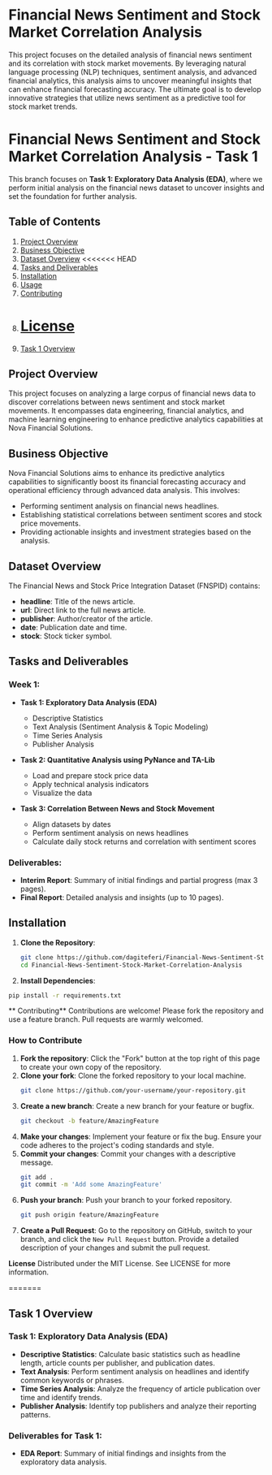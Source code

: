 # Financial News Sentiment and Stock Market Correlation Analysis

This project focuses on the detailed analysis of financial news sentiment and its correlation with stock market movements. By leveraging natural language processing (NLP) techniques, sentiment analysis, and advanced financial analytics, this analysis aims to uncover meaningful insights that can enhance financial forecasting accuracy. The ultimate goal is to develop innovative strategies that utilize news sentiment as a predictive tool for stock market trends.

# Financial News Sentiment and Stock Market Correlation Analysis - Task 1

This branch focuses on **Task 1: Exploratory Data Analysis (EDA)**, where we perform initial analysis on the financial news dataset to uncover insights and set the foundation for further analysis.



## Table of Contents

1. [Project Overview](#project-overview)
2. [Business Objective](#business-objective)
3. [Dataset Overview](#dataset-overview)
   <<<<<<< HEAD
4. [Tasks and Deliverables](#tasks-and-deliverables)
5. [Installation](#installation)
6. [Usage](#usage)
7. [Contributing](#contributing)
8. # [License](#license)
9. [Task 1 Overview](#task-1-overview)
  

## Project Overview

This project focuses on analyzing a large corpus of financial news data to discover correlations between news sentiment and stock market movements. It encompasses data engineering, financial analytics, and machine learning engineering to enhance predictive analytics capabilities at Nova Financial Solutions.

## Business Objective

Nova Financial Solutions aims to enhance its predictive analytics capabilities to significantly boost its financial forecasting accuracy and operational efficiency through advanced data analysis. This involves:

- Performing sentiment analysis on financial news headlines.
- Establishing statistical correlations between sentiment scores and stock price movements.
- Providing actionable insights and investment strategies based on the analysis.

## Dataset Overview

The Financial News and Stock Price Integration Dataset (FNSPID) contains:

- **headline**: Title of the news article.
- **url**: Direct link to the full news article.
- **publisher**: Author/creator of the article.
- **date**: Publication date and time.
- **stock**: Stock ticker symbol.



## Tasks and Deliverables

### Week 1:

- **Task 1: Exploratory Data Analysis (EDA)**

  - Descriptive Statistics
  - Text Analysis (Sentiment Analysis & Topic Modeling)
  - Time Series Analysis
  - Publisher Analysis

- **Task 2: Quantitative Analysis using PyNance and TA-Lib**

  - Load and prepare stock price data
  - Apply technical analysis indicators
  - Visualize the data

- **Task 3: Correlation Between News and Stock Movement**
  - Align datasets by dates
  - Perform sentiment analysis on news headlines
  - Calculate daily stock returns and correlation with sentiment scores

### Deliverables:

- **Interim Report**: Summary of initial findings and partial progress (max 3 pages).
- **Final Report**: Detailed analysis and insights (up to 10 pages).

## Installation

1. **Clone the Repository**:

   ```bash
   git clone https://github.com/dagiteferi/Financial-News-Sentiment-Stock-Market-Correlation-Analysis.git
   cd Financial-News-Sentiment-Stock-Market-Correlation-Analysis

   ```

2. **Install Dependencies**:

```bash
pip install -r requirements.txt
```

** Contributing**
Contributions are welcome! Please fork the repository and use a feature branch. Pull requests are warmly welcomed.

### How to Contribute

1. **Fork the repository**: Click the "Fork" button at the top right of this page to create your own copy of the repository.
2. **Clone your fork**: Clone the forked repository to your local machine.
   ```bash
   git clone https://github.com/your-username/your-repository.git
   ```
3. **Create a new branch**: Create a new branch for your feature or bugfix.
   ```bash
   git checkout -b feature/AmazingFeature
   ```
4. **Make your changes**: Implement your feature or fix the bug. Ensure your code adheres to the project's coding standards and style.
5. **Commit your changes**: Commit your changes with a descriptive message.
   ```bash
   git add .
   git commit -m 'Add some AmazingFeature'
   ```
6. **Push your branch**: Push your branch to your forked repository.
   ```bash
   git push origin feature/AmazingFeature
   ```
7. **Create a Pull Request**: Go to the repository on GitHub, switch to your branch, and click the `New Pull Request` button. Provide a detailed description of your changes and submit the pull request.

**License**
Distributed under the MIT License. See LICENSE for more information.

=======

## Task 1 Overview

### Task 1: Exploratory Data Analysis (EDA)

- **Descriptive Statistics**: Calculate basic statistics such as headline length, article counts per publisher, and publication dates.
- **Text Analysis**: Perform sentiment analysis on headlines and identify common keywords or phrases.
- **Time Series Analysis**: Analyze the frequency of article publication over time and identify trends.
- **Publisher Analysis**: Identify top publishers and analyze their reporting patterns.

### Deliverables for Task 1:

- **EDA Report**: Summary of initial findings and insights from the exploratory data analysis.
